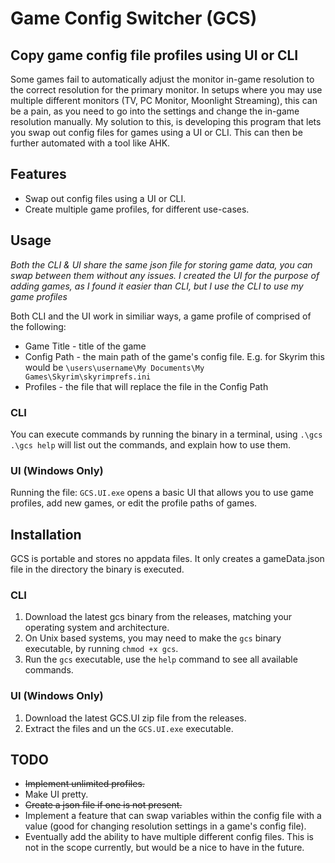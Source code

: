 # Game Config Switcher (GCS)
## Copy game config file profiles using UI or CLI

Some games fail to automatically adjust the monitor in-game resolution to the correct resolution for the primary monitor. In setups where you may use multiple different monitors (TV, PC Monitor, Moonlight Streaming), this can be a pain, as you need to go into the settings and change the in-game resolution manually. My solution to this, is developing this program that lets you swap out config files for games using a UI or CLI. This can then be further automated with a tool like AHK.

## Features
* Swap out config files using a UI or CLI.
* Create multiple game profiles, for different use-cases.

## Usage
_Both the CLI & UI share the same json file for storing game data, you can swap between them without any issues.
I created the UI for the purpose of adding games, as I found it easier than CLI, but I use the CLI to use my game profiles_

Both CLI and the UI work in similiar ways, a game profile of comprised of the following:

* Game Title - title of the game
* Config Path - the main path of the game's config file. E.g. for Skyrim this would be
  ```\users\username\My Documents\My Games\Skyrim\skyrimprefs.ini```
* Profiles - the file that will replace the file in the Config Path

### CLI
You can execute commands by running the binary in a terminal, using ```.\gcs```
```.\gcs help``` will list out the commands, and explain how to use them.

### UI (Windows Only)
Running the file: ```GCS.UI.exe``` opens a basic UI that allows you to use game profiles, add new games, or edit the profile paths of games.

## Installation
GCS is portable and stores no appdata files. It only creates a gameData.json file in the directory the binary is executed.

### CLI
1. Download the latest gcs binary from the releases, matching your operating system and architecture.
2. On Unix based systems, you may need to make the ```gcs``` binary executable, by running ```chmod +x gcs```.
3. Run the ```gcs``` executable, use the ```help``` command to see all available commands.

### UI (Windows Only)
1. Download the latest GCS.UI zip file from the releases.
3. Extract the files and un the  ```GCS.UI.exe``` executable.

## TODO
* ~~Implement unlimited profiles.~~
* Make UI pretty.
* ~~Create a json file if one is not present.~~
* Implement a feature that can swap variables within the config file with a value (good for changing resolution settings in a game's config file).
* Eventually add the ability to have multiple different config files. This is not in the scope currently, but would be a nice to have in the future.
